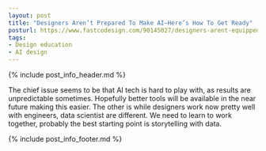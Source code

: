 ```yaml
---
layout: post
title: "Designers Aren’t Prepared To Make AI–Here’s How To Get Ready"
posturl: https://www.fastcodesign.com/90145027/designers-arent-equipped-to-make-ai-heres-how-to-prepare
tags:
- Design education
- AI design
---
```


{% include post_info_header.md %}

The chief issue seems to be that AI tech is hard to play with, as results are unpredictable sometimes. Hopefully better tools will be available in the near future making this easier. The other is while designers work now pretty well with engineers, data scientist are different. We need to learn to work together, probably the best starting point is storytelling with data.

<!--more-->
{% include post_info_footer.md %}
